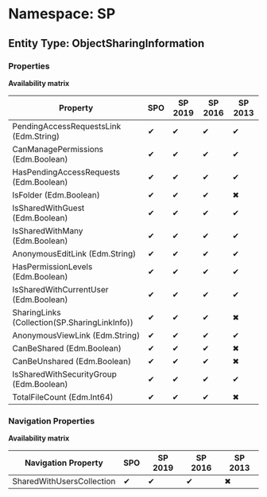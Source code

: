 # Namespace: SP
## Entity Type: ObjectSharingInformation

### Properties

**Availability matrix**

Property | SPO | SP 2019 | SP 2016 | SP 2013
----------|-----|---------|---------|--------
PendingAccessRequestsLink (Edm.String) | ✔ | ✔ | ✔ | ✔
CanManagePermissions (Edm.Boolean) | ✔ | ✔ | ✔ | ✔
HasPendingAccessRequests (Edm.Boolean) | ✔ | ✔ | ✔ | ✔
IsFolder (Edm.Boolean) | ✔ | ✔ | ✔ | ✖
IsSharedWithGuest (Edm.Boolean) | ✔ | ✔ | ✔ | ✔
IsSharedWithMany (Edm.Boolean) | ✔ | ✔ | ✔ | ✔
AnonymousEditLink (Edm.String) | ✔ | ✔ | ✔ | ✔
HasPermissionLevels (Edm.Boolean) | ✔ | ✔ | ✔ | ✔
IsSharedWithCurrentUser (Edm.Boolean) | ✔ | ✔ | ✔ | ✔
SharingLinks (Collection(SP.SharingLinkInfo)) | ✔ | ✔ | ✔ | ✖
AnonymousViewLink (Edm.String) | ✔ | ✔ | ✔ | ✔
CanBeShared (Edm.Boolean) | ✔ | ✔ | ✔ | ✖
CanBeUnshared (Edm.Boolean) | ✔ | ✔ | ✔ | ✖
IsSharedWithSecurityGroup (Edm.Boolean) | ✔ | ✔ | ✔ | ✔
TotalFileCount (Edm.Int64) | ✔ | ✔ | ✔ | ✖

### Navigation Properties

**Availability matrix**

Navigation Property | SPO | SP 2019 | SP 2016 | SP 2013
----------|-----|---------|---------|--------
SharedWithUsersCollection | ✔ | ✔ | ✔ | ✖
